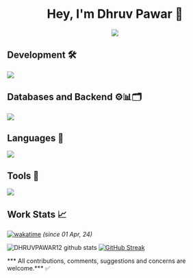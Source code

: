 <h1 style="text-align: center">Hey, I'm Dhruv Pawar &#128591;</h1>


<p align="center">
  <a href="https://github.com/DHRUVPAWAR12"><img src="https://readme-typing-svg.herokuapp.com/?lines=Software%20Developer;Always%20learning%20new%20things;Participating%20to%20build%20a%20community%20better&font=Fira%20Code&center=true&width=580&height=45&color=ff65ce&vCenter=true&size=22">
  </a>
</p>



## Development 🛠️
<p align="left">
  <a href="https://skillicons.dev">
    <img src="https://skillicons.dev/icons?perline=6&i=react,html,js,css,,wordpress,sass" />
  </a>
</p>

## Databases and Backend ⚙️📊🗂️
<p align="left">
  <a href="https://skillicons.dev">
    <img src="https://skillicons.dev/icons?i=mysql,firebase" />
  </a>
</p>

## Languages 🧮
<p align="left">
  <a href="https://skillicons.dev">
    <img src="https://skillicons.dev/icons?perline=6&i=py,java,php,cpp" />
  </a>
</p>

## Tools 🧰
<p align="left">
  <a href="https://skillicons.dev">
    <img src="https://skillicons.dev/icons?i=github,vscode,git&perline=15" />
  </a>
</p>
<!--<details><summary><b>Work Stats 🐱‍👤📈</b></summary><br/>-->

## Work Stats 📈
[![wakatime](https://wakatime.com/badge/user/60086e5f-adb2-4a00-ba01-c193121a8406.svg)](https://wakatime.com/@60086e5f-adb2-4a00-ba01-c193121a8406)
_(since 01 Apr, 24)_



![DHRUVPAWAR12 github stats](https://github-readme-stats.vercel.app/api?username=DHRUVPAWAR12&theme=github_dark&show_icons=true&count_private=true)
[![GitHub Streak](https://github-readme-streak-stats.herokuapp.com?user=DHRUVPAWAR12&theme=github_dark&date_format=M%20j%5B%2C%20Y%5D&count_private=true)](https://git.io/streak-stats)

<!--
![DHRUVPAWAR12 Stats](https://github-profile-summary-cards.vercel.app/api/cards/repos-per-language?username=DHRUVPAWAR12&theme=github_dark)
![DHRUVPAWAR12 Stats](https://github-profile-summary-cards.vercel.app/api/cards/most-commit-language?username=DHRUVPAWAR12&theme=github_dark)
![DHRUVPAWAR12 Summary](https://github-profile-summary-cards.vercel.app/api/cards/profile-details?username=DHRUVPAWAR12&theme=github_dark)
-->
<!--
![](https://metrics.lecoq.io/DHRUVPAWAR12?template=classic&people=1&achievements=1&people.limit=24&people.size=28&people.types=followers%2C%20following&people.identicons=false&people.shuffle=false&achievements.threshold=C&achievements.secrets=true&achievements.display=detailed&achievements.limit=0&config.timezone=Asia%2FYekaterinburg)

## 🏆GitHub Trophies
[![](https://github-profile-trophy.vercel.app/?username=DHRUVPAWAR12&theme=dracula&no-frame=false&no-bg=false&margin-w=4&row=2&column=10)](https://github-profile-trophy.vercel.app/?username=DHRUVPAWAR12&theme=dracula&no-frame=false&no-bg=false&margin-w=4&row=2&column=10)

</details>-->

*** All contributions, comments, suggestions and concerns are welcome.*** ✅
